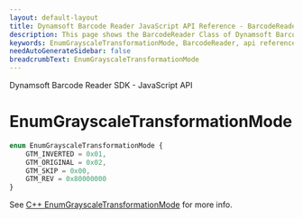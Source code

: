 ```yaml
---
layout: default-layout
title: Dynamsoft Barcode Reader JavaScript API Reference - BarcodeReader
description: This page shows the BarcodeReader Class of Dynamsoft Barcode Reader JavaScript SDK.
keywords: EnumGrayscaleTransformationMode, BarcodeReader, api reference, javascript, js
needAutoGenerateSidebar: false
breadcrumbText: EnumGrayscaleTransformationMode
---
```


Dynamsoft Barcode Reader SDK - JavaScript API
# EnumGrayscaleTransformationMode

```ts
enum EnumGrayscaleTransformationMode { 
    GTM_INVERTED = 0x01, 
    GTM_ORIGINAL = 0x02, 
    GTM_SKIP = 0x00,
    GTM_REV = 0x80000000
}
```

See [C++ EnumGrayscaleTransformationMode](https://www.dynamsoft.com/barcode-reader/parameters/enum/parameter-mode-enums.html?ver=latest#grayscaletransformationmode) for more info.